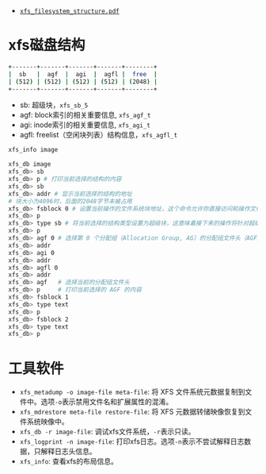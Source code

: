 - [`xfs_filesystem_structure.pdf`](https://chenxiaosong.com/src/translations/xfs/xfs_filesystem_structure.html)

<!-- https://zorrozou.github.io/docs/xfs/ -->
# xfs磁盘结构

```sh
+-------+-------+-------+-------+--------+
|  sb   |  agf  |  agi  |  agfl |  free  |
| (512) | (512) | (512) | (512) | (2048) |
+-------+-------+-------+-------+--------+
```

- sb: 超级块，`xfs_sb_5`
- agf: block索引的相关重要信息, `xfs_agf_t`
- agi: inode索引的相关重要信息, `xfs_agi_t`
- agfl: freelist（空闲块列表）结构信息，`xfs_agfl_t`

```sh
xfs_info image

xfs_db image
xfs_db> sb
xfs_db> p # 打印当前选择的结构的内容
xfs_db> sb
xfs_db> addr # 显示当前选择的结构的地址
# 块大小为4096时，后面的2048字节未被占用
xfs_db> fsblock 0 # 设置当前操作的文件系统块地址，这个命令允许你直接访问和操作文件系统中的特定块
xfs_db> p
xfs_db> type sb # 将当前选择的结构类型设置为超级块，这意味着接下来的操作将针对超级块进行
xfs_db> p
xfs_db> agf 0 # 选择第 0 个分配组（Allocation Group, AG）的分配组文件头（AGF）进行操作
xfs_db> addr
xfs_db> agi 0
xfs_db> addr
xfs_db> agfl 0
xfs_db> addr
xfs_db> agf   # 选择当前的分配组文件头
xfs_db> p     # 打印当前选择的 AGF 的内容
xfs_db> fsblock 1
xfs_db> type text
xfs_db> p
xfs_db> fsblock 2
xfs_db> type text
xfs_db> p
```

# 工具软件

<!-- https://access.redhat.com/documentation/zh-cn/red_hat_enterprise_linux/8/html/managing_file_systems/comparison-of-tools-used-with-ext4-and-xfs_getting-started-with-an-ext4-file-system -->

- `xfs_metadump -o image-file meta-file`: 将 XFS 文件系统元数据复制到文件中。选项`-o`表示禁用文件名和扩展属性的混淆。
- `xfs_mdrestore meta-file restore-file`: 将 XFS 元数据转储映像恢复到文件系统映像中。
- `xfs_db -r image-file`: 调试xfs文件系统，`-r`表示只读。
- `xfs_logprint -n image-file`: 打印xfs日志。选项`-n`表示不尝试解释日志数据，只解释日志头信息。
- `xfs_info`: 查看xfs的布局信息。
